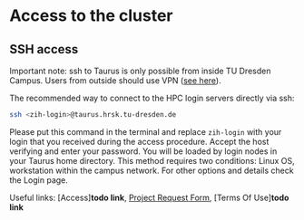 # Access to the cluster

## SSH access

Important note: ssh to Taurus is only possible from inside TU Dresden Campus. Users from outside
should use VPN
([see here](https://tu-dresden.de/zih/dienste/service-katalog/arbeitsumgebung/zugang_datennetz/vpn)).

The recommended way to connect to the HPC login servers directly via ssh:

```Bash
ssh <zih-login>@taurus.hrsk.tu-dresden.de
```

Please put this command in the terminal and replace `zih-login` with your login that you received
during the access procedure. Accept the host verifying and enter your password. You will be loaded
by login nodes in your Taurus home directory.  This method requires two conditions: Linux OS,
workstation within the campus network. For other options and details check the Login page.

Useful links: [Access]**todo link**, [Project Request Form](req_resources.md), [Terms Of Use]**todo
link**
